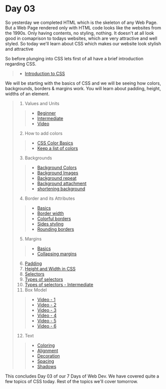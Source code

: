 # Day 03
So yesterday we completed HTML which is the skeleton of any Web Page. But a Web Page rendered only with HTML code looks like the websites from the 1990s. Only having contents, no styling, nothing. It doesn't at all look good in comaprison to todays websites, which are very attractive and well styled. So today we'll learn about CSS which makes our website look stylish and attractive

So before plunging into CSS lets first of all have a brief introduction regarding CSS.

> - [Introduction to CSS](https://www.w3schools.com/css/css_intro.asp)

We will be starting with the basics of CSS and we will be seeing how colors, backgrounds, borders & margins work. You will learn about padding, height, widths of an element. 

> 1. Values and Units
> > - [Beginner](https://www.w3schools.com/cssref/css_units.asp)
> > - [Intermediate](https://developer.mozilla.org/en-US/docs/Learn/CSS/Building_blocks/Values_and_units)
> > - [Video](https://drive.google.com/drive/u/2/folders/1EWiJVptSFBZFPbNXJXhll5KoNJHIyFaM)
> 2. How to add colors
> > - [CSS Color Basics](https://www.w3schools.com/css/css_colors.asp)
> > - [Keep a list of colors](https://colours.neilorangepeel.com/)
> 3. Backgrounds
> > - [Background Colors](https://www.w3schools.com/css/css_colors_hsl.asp)
> > - [Background Images](https://www.w3schools.com/css/css_background_i)
> > - [Background repeat](https://www.w3schools.com/css/css_background_repeat.asp)
> > - [Background attachment](https://www.w3schools.com/css/css_background_attachment.asp)
> > - [shortening background](https://www.w3schools.com/css/css_background_shorthand.asp) 
> 4. Border and its Attributes
> > - [Basics](https://www.w3schools.com/css/css_border.asp)
> > - [Border width](https://www.w3schools.com/css/css_border_width.asp)
> > - [Colorful borders](https://www.w3schools.com/css/css_border_color.asp)
> > - [Sides styling](https://www.w3schools.com/css/css_border_sides.asp)
> > - [Rounding borders](https://www.w3schools.com/css/css_border_sides.asp)
> 5. Margins
> > - [Basics](https://www.w3schools.com/css/css_margin.asp)
> > - [Collapsing margins](https://www.w3schools.com/css/css_margin_collapse.asp)
> 6. [Padding](https://www.w3schools.com/css/css_padding.asp)
> 7. [Height and Width in CSS](https://www.w3schools.com/css/css_dimension.asp)
> 8. [Selectors](https://www.w3schools.com/css/css_selectors.asp)
> 9. [Types of selectors](https://www.javatpoint.com/css-selector)
> 10. [Types of selectors - Intermediate](https://developer.mozilla.org/en-US/docs/Learn/CSS/Building_blocks/Selectors)
> 11. Box Model
> > - [Video - 1](https://drive.google.com/drive/u/2/folders/1X4xK8Q5jTIIsdfsoDS39p3za6KRP1StJ)
> > - [Video - 2](https://drive.google.com/drive/u/2/folders/1X4xK8Q5jTIIsdfsoDS39p3za6KRP1StJ)
> > - [Video - 3](https://drive.google.com/drive/u/2/folders/1X4xK8Q5jTIIsdfsoDS39p3za6KRP1StJ)
> > - [Video - 4](https://drive.google.com/drive/u/2/folders/1X4xK8Q5jTIIsdfsoDS39p3za6KRP1StJ)
> > - [Video - 5](https://drive.google.com/drive/u/2/folders/1X4xK8Q5jTIIsdfsoDS39p3za6KRP1StJ)
> > - [Video - 6](https://drive.google.com/drive/u/2/folders/1X4xK8Q5jTIIsdfsoDS39p3za6KRP1StJ)
> 12. Text 
> > - [Coloring](https://www.w3schools.com/css/css_text.asp) 
> > - [Alignment](https://www.w3schools.com/css/css_text_align.asp)
> > - [Decoration](https://www.w3schools.com/css/css_text_decoration.asp)
> > - [Spacing](https://www.w3schools.com/css/css_text_spacing.asp)
> > - [Shadows](https://www.w3schools.com/css/css_text_shadow.asp) 

This concludes Day 03 of our 7 Days of Web Dev. We have covered quite a few topics of CSS today. Rest of the topics we'll cover tomorrow.
